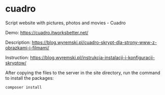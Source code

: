 # cuadro
Script website with pictures, photos and movies - Cuadro

Demo: https://cuadro.itworksbetter.net/

Description: https://blog.wyremski.pl/cuadro-skrypt-dla-strony-www-z-obrazkami-i-filmami/

Instruction: https://blog.wyremski.pl/instrukcja-instalacji-i-konfiguracji-skryptow/

After copying the files to the server in the site directory, run the command to install the packages:
```
composer install
```
